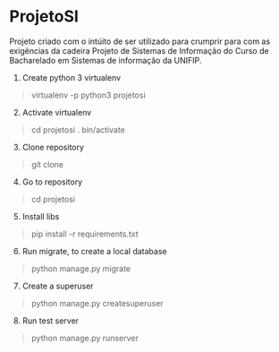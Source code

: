 # ProjetoSI

Projeto criado com o intúito de ser utilizado para crumprir para com as exigências da cadeira Projeto de Sistemas de Informação 
do Curso de Bacharelado em Sistemas de informação da UNIFIP.

1. Create python 3 virtualenv
> virtualenv -p python3 projetosi

2. Activate virtualenv
> cd projetosi
> . bin/activate

3. Clone repository
> git clone <repo>

4. Go to repository
> cd projetosi

5. Install libs
> pip install -r requirements.txt

6. Run migrate, to create a local database
> python manage.py migrate

7. Create a superuser
> python manage.py createsuperuser

8. Run test server
> python manage.py runserver